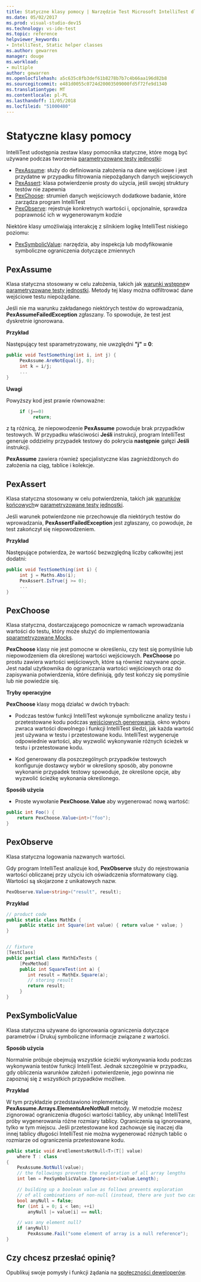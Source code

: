 ```yaml
---
title: Statyczne klasy pomocy | Narzędzie Test Microsoft IntelliTest dla deweloperów
ms.date: 05/02/2017
ms.prod: visual-studio-dev15
ms.technology: vs-ide-test
ms.topic: reference
helpviewer_keywords:
- IntelliTest, Static helper classes
ms.author: gewarren
manager: douge
ms.workload:
- multiple
author: gewarren
ms.openlocfilehash: a5c635c8fb3def61b8278b7b7c4b66aa196d82b8
ms.sourcegitcommit: e481d0055c0724d20003509000fd5f72fe9d1340
ms.translationtype: MT
ms.contentlocale: pl-PL
ms.lasthandoff: 11/05/2018
ms.locfileid: "51000480"
---
```

# <a name="static-helper-classes"></a>Statyczne klasy pomocy

IntelliTest udostępnia zestaw klasy pomocnika statyczne, które mogą być używane podczas tworzenia [parametryzowane testy jednostki](test-generation.md#parameterized-unit-testing):

* [PexAssume](#pexassume): służy do definiowania założenia na dane wejściowe i jest przydatne w przypadku filtrowania niepożądanych danych wejściowych
* [PexAssert](#pexassert): klasa potwierdzenie prosty do użycia, jeśli swojej struktury testów nie zapewnia
* [PexChoose](#pexchoose): strumień danych wejściowych dodatkowe badanie, które zarządza program IntelliTest
* [PexObserve](#pexobserve): rejestruje konkretnych wartości i, opcjonalnie, sprawdza poprawność ich w wygenerowanym kodzie

Niektóre klasy umożliwiają interakcję z silnikiem logikę IntelliTest niskiego poziomu:

* [PexSymbolicValue](#pexsymbolicvalue): narzędzia, aby inspekcja lub modyfikowanie symboliczne ograniczenia dotyczące zmiennych

<a name="pexassume"></a>
## <a name="pexassume"></a>PexAssume

Klasa statyczna stosowany w celu założenia, takich jak [warunki wstępne](test-generation.md#precondition)w [parametryzowane testy jednostki](test-generation.md#parameterized-unit-testing). Metody tej klasy można odfiltrować dane wejściowe testu niepożądane.

Jeśli nie ma warunku zakładanego niektórych testów do wprowadzania, **PexAssumeFailedException** zgłaszany. To spowoduje, że test jest dyskretnie ignorowana.

**Przykład**

Następujący test sparametryzowany, nie uwzględni **"j" = 0**:

```csharp
public void TestSomething(int i, int j) {
     PexAssume.AreNotEqual(j, 0);
     int k = i/j;
     ...
}
```

**Uwagi**

Powyższy kod jest prawie równoważne:

```csharp
     if (j==0)
          return;
```

z tą różnicą, że niepowodzenie **PexAssume** powoduje brak przypadków testowych. W przypadku właściwości **Jeśli** instrukcji, program IntelliTest generuje oddzielny przypadek testowy do pokrycia **następnie** gałęzi **Jeśli** instrukcji.

**PexAssume** zawiera również specjalistyczne klas zagnieżdżonych do założenia na ciąg, tablice i kolekcje.

<a name="pexassert"></a>
## <a name="pexassert"></a>PexAssert

Klasa statyczna stosowany w celu potwierdzenia, takich jak [warunków końcowych](test-generation.md#postcondition)w [parametryzowane testy jednostki](test-generation.md#parameterized-unit-testing).

Jeśli warunek potwierdzone nie przechowuje dla niektórych testów do wprowadzania, **PexAssertFailedException** jest zgłaszany, co powoduje, że test zakończył się niepowodzeniem.

**Przykład**

Następujące potwierdza, że wartość bezwzględną liczby całkowitej jest dodatni:

```csharp
public void TestSomething(int i) {
     int j = Maths.Abs(i);
     PexAssert.IsTrue(j >= 0);
     ...
}
```

<a name="pexchoose"></a>
## <a name="pexchoose"></a>PexChoose

Klasa statyczna, dostarczającego pomocnicze w ramach wprowadzania wartości do testu, który może służyć do implementowania [sparametryzowane Mocks](input-generation.md#parameterized-mocks).

**PexChoose** klasy nie jest pomocne w określeniu, czy test się pomyślnie lub niepowodzeniem dla określonej wartości wejściowych. **PexChoose** po prostu zawiera wartości wejściowych, które są również nazywane *opcje*. Jest nadal użytkownika do ograniczania wartości wejściowych oraz do zapisywania potwierdzenia, które definiują, gdy test kończy się pomyślnie lub nie powiedzie się.

**Tryby operacyjne**

**PexChoose** klasy mogą działać w dwóch trybach:

* Podczas testów funkcji IntelliTest wykonuje symboliczne analizy testu i przetestowane kodu podczas [wejściowych generowania](input-generation.md), okno wyboru zwraca wartości dowolnego i funkcji IntelliTest śledzi, jak każda wartość jest używana w testu i przetestowane kodu. IntelliTest wygeneruje odpowiednie wartości, aby wyzwolić wykonywanie różnych ścieżek w testu i przetestowane kodu.

* Kod generowany dla poszczególnych przypadków testowych konfiguruje dostawcy wybór w określony sposób, aby ponowne wykonanie przypadek testowy spowoduje, że określone opcje, aby wyzwolić ścieżkę wykonania określonego.

**Sposób użycia**

* Proste wywołanie **PexChoose.Value** aby wygenerować nową wartość:

```csharp
public int Foo() {
    return PexChoose.Value<int>("foo");
}
```

<a name="pexobserve"></a>
## <a name="pexobserve"></a>PexObserve

Klasa statyczna logowania nazwanych wartości.

Gdy program IntelliTest analizuje kod, **PexObserve** służy do rejestrowania wartości obliczanej przy użyciu ich oświadczenia sformatowany ciąg. Wartości są skojarzone z unikatowych nazw.

```csharp
PexObserve.Value<string>("result", result);
```

**Przykład**

```csharp
// product code
public static class MathEx {
     public static int Square(int value) { return value * value; }
}


// fixture
[TestClass]
public partial class MathExTests {
     [PexMethod]
     public int SquareTest(int a) {
        int result = MathEx.Square(a); 
        // storing result
        return result;
     }
}
```

<a name="pexsymbolicvalue"></a>
## <a name="pexsymbolicvalue"></a>PexSymbolicValue

Klasa statyczna używane do ignorowania ograniczenia dotyczące parametrów i Drukuj symboliczne informacje związane z wartości.

**Sposób użycia**

Normalnie próbuje obejmują wszystkie ścieżki wykonywania kodu podczas wykonywania testów funkcji IntelliTest. Jednak szczególnie w przypadku, gdy obliczenia warunków założeń i potwierdzenie, jego powinna nie zapoznaj się z wszystkich przypadków możliwe.

**Przykład**

W tym przykładzie przedstawiono implementację **PexAssume.Arrays.ElementsAreNotNull** metody. W metodzie możesz zignorować ograniczenia długości wartości tablicy, aby uniknąć IntelliTest próby wygenerowania różne rozmiary tablicy. Ograniczenia są ignorowane, tylko w tym miejscu. Jeśli przetestowane kod zachowuje się inaczej dla innej tablicy długości IntelliTest nie można wygenerować różnych tablic o rozmiarze od ograniczenia przetestowane kodu.

```csharp
public static void AreElementsNotNull<T>(T[] value)
    where T : class
{
    PexAssume.NotNull(value);
    // the followings prevents the exploration of all array lengths
    int len = PexSymbolicValue.Ignore<int>(value.Length);

    // building up a boolean value as follows prevents exploration
    // of all combinations of non-null (instead, there are just two cases)
    bool anyNull = false;
    for (int i = 0; i < len; ++i)
        anyNull |= value[i] == null;

    // was any element null?
    if (anyNull)
        PexAssume.Fail("some element of array is a null reference");
}
```

## <a name="got-feedback"></a>Czy chcesz przesłać opinię?

Opublikuj swoje pomysły i funkcji żądania na [społeczności deweloperów](https://developercommunity.visualstudio.com/content/idea/post.html?space=8).